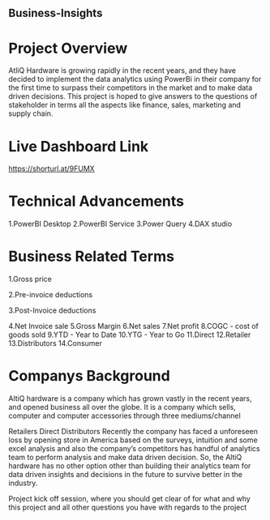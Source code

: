 ## Business-Insights

# Project Overview
AtliQ Hardware is growing rapidly in the recent years, and they have decided to implement the data analytics using PowerBi in their company for the first time to surpass their competitors in the market and to make data driven decisions. This project is hoped to give answers to the questions of stakeholder in terms all the aspects like finance, sales, marketing and supply chain.

# Live Dashboard Link
https://shorturl.at/9FUMX

# Technical Advancements
1.PowerBI Desktop
2.PowerBI Service
3.Power Query
4.DAX studio

# Business Related Terms
1.Gross price

2.Pre-invoice deductions

3.Post-Invoice deductions

4.Net Invoice sale
5.Gross Margin
6.Net sales
7.Net profit
8.COGC - cost of goods sold
9.YTD - Year to Date
10.YTG - Year to Go
11.Direct
12.Retailer
13.Distributors
14.Consumer

# Companys Background

AltiQ hardware is a company which has grown vastly in the recent years, and opened business all over the globe. It is a company which sells, computer and computer accessories through three mediums/channel

Retailers
Direct
Distributors
Recently the company has faced a unforeseen loss by opening store in America based on the surveys, intuition and some excel analysis and also the company’s competitors has handful of analytics team to perform analysis and make data driven decision. So, the AltiQ hardware has no other option other than building their analytics team for data driven insights and decisions in the future to survive better in the industry.

Project kick off session, where you should get clear of for what and why this project and all other questions you have with regards to the project
